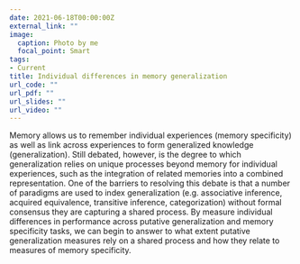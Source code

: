```yaml
---
date: 2021-06-18T00:00:00Z
external_link: ""
image:
  caption: Photo by me
  focal_point: Smart
tags:
- Current
title: Individual differences in memory generalization
url_code: ""
url_pdf: ""
url_slides: ""
url_video: ""
---
```


Memory allows us to remember individual experiences (memory specificity) as well as link across experiences to form generalized knowledge (generalization). Still debated, however, is the degree to which generalization relies on unique processes beyond memory for individual experiences, such as the integration of related memories into a combined representation. One of the barriers to resolving this debate is that a number of paradigms are used to index generalization (e.g. associative inference, acquired equivalence, transitive inference, categorization) without formal consensus they are capturing a shared process. By measure individual differences in performance across putative generalization and memory specificity tasks, we can begin to answer to what extent putative generalization measures rely on a shared process and how they relate to measures of memory specificity. 
